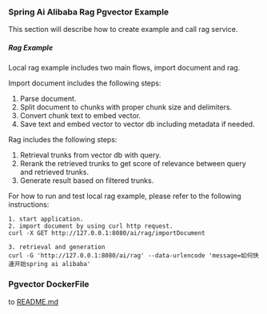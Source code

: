 ### Spring Ai Alibaba Rag Pgvector Example ###

This section will describe how to create example and call rag service. 

##### Rag Example #####

Local rag example includes two main flows, import document and rag.

Import document includes the following steps:
1. Parse document.
2. Split document to chunks with proper chunk size and delimiters.
3. Convert chunk text to embed vector.
4. Save text and embed vector to vector db including metadata if needed.

Rag includes the following steps:
1. Retrieval trunks from vector db with query.
2. Rerank the retrieved trunks to get score of relevance between query and retrieved trunks.
3. Generate result based on filtered trunks.

For how to run and test local rag example, please refer to the following instructions:
```
1. start application.
2. import document by using curl http request.
curl -X GET http://127.0.0.1:8080/ai/rag/importDocument

3. retrieval and generation
curl -G 'http://127.0.0.1:8080/ai/rag' --data-urlencode 'message=如何快速开始spring ai alibaba'
```
### Pgvector DockerFile
to [README.md](../docker-compose/pgvector/README.md)